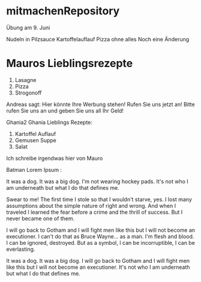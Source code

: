 
# mitmachenRepository
Übung am 9. Juni


Nudeln in Pilzsauce
Kartoffelauflauf
Pizza ohne alles
Noch eine Änderung


# Mauros Lieblingsrezepte

1. Lasagne
2. Pizza
3. Strogonoff


Andreas sagt:
Hier könnte Ihre Werbung stehen! Rufen Sie uns jetzt an!
Bitte rufen Sie uns an und geben Sie uns all Ihr Geld!



Ghania2
Ghania Lieblings Rezepte:
1. Kartoffel Auflauf
2. Gemusen Suppe
3. Salat



Ich schreibe irgendwas hier von Mauro




Batman Lorem Ipsum :

 It was a dog. It was a big dog. I'm not wearing hockey pads. It's not who I am underneath but what I do that defines me.

 Swear to me! The first time I stole so that I wouldn't starve, yes. I lost many assumptions about the simple nature of right and wrong. And when I traveled I learned the fear before a crime and the thrill of success. But I never became one of them.

 I will go back to Gotham and I will fight men Iike this but I will not become an executioner. I can't do that as Bruce Wayne... as a man. I'm flesh and blood. I can be ignored, destroyed. But as a symbol, I can be incorruptible, I can be everlasting.

 It was a dog. It was a big dog. I will go back to Gotham and I will fight men Iike this but I will not become an executioner. It's not who I am underneath but what I do that defines me.




